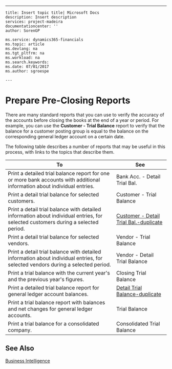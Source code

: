 ---
    title: Insert topic title| Microsoft Docs
    description: Insert description
    services: project-madeira
    documentationcenter: ''
    author: SorenGP

    ms.service: dynamics365-financials
    ms.topic: article
    ms.devlang: na
    ms.tgt_pltfrm: na
    ms.workload: na
    ms.search.keywords:
    ms.date: 07/01/2017
    ms.author: sgroespe

    ---
# Prepare Pre-Closing Reports
There are many standard reports that you can use to verify the accuracy of the accounts before closing the books at the end of a year or period. For example, you can use the **Customer - Trial Balance** report to verify that the balance for a customer posting group is equal to the balance on the corresponding general ledger account on a certain date.  
  
 The following table describes a number of reports that may be useful in this process, with links to the topics that describe them.  
  
|**To**|**See**|  
|------------|-------------|  
|Print a detailed trial balance report for one or more bank accounts with additional information about individual entries.|Bank Acc. - Detail Trial Bal.|  
|Print a detail trial balance for selected customers.|Customer - Trial Balance|  
|Print a detail trial balance with detailed information about individual entries, for selected customers during a selected period.|[Customer - Detail Trial Bal.-duplicate](../\($%20R_104%20Customer%20-%20Detail%20Trial%20Bal.%20$\)-duplicate.md)|  
|Print a detail trial balance for selected vendors.|Vendor - Trial Balance|  
|Print a detail trial balance with detailed information about individual entries, for selected vendors during a selected period.|Vendor - Detail Trial Balance|  
|Print a trial balance with the current year's and the previous year's figures.|Closing Trial Balance|  
|Print a detailed trial balance report for general ledger account balances.|[Detail Trial Balance-duplicate](../\($%20R_4%20Detail%20Trial%20Balance%20$\)-duplicate.md)|  
|Print a trial balance report with balances and net changes for general ledger accounts.|Trial Balance|  
|Print a trial balance for a consolidated company.|Consolidated Trial Balance|  
  
## See Also  
 [Business Intelligence](../business-intelligence.md)